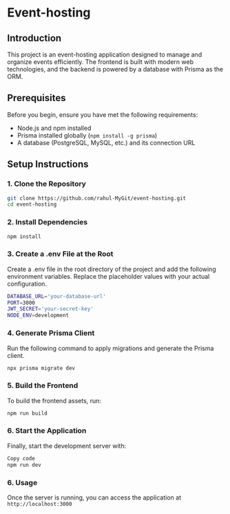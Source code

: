 # Event-hosting

## Introduction

This project is an event-hosting application designed to manage and organize events efficiently. The frontend is built with modern web technologies, and the backend is powered by a database with Prisma as the ORM.

## Prerequisites

Before you begin, ensure you have met the following requirements:

- Node.js and npm installed
- Prisma installed globally (`npm install -g prisma`)
- A database (PostgreSQL, MySQL, etc.) and its connection URL

## Setup Instructions

### 1. Clone the Repository

```sh
git clone https://github.com/rahul-MyGit/event-hosting.git
cd event-hosting
```

### 2. Install Dependencies

```sh
npm install
```

### 3. Create a .env File at the Root

Create a .env file in the root directory of the project and add the following environment variables. Replace the placeholder values with your actual configuration.

```sh
DATABASE_URL='your-database-url'
PORT=3000
JWT_SECRET='your-secret-key'
NODE_ENV=development
```

### 4. Generate Prisma Client

Run the following command to apply migrations and generate the Prisma client.

```sh
npx prisma migrate dev
```

### 5. Build the Frontend

To build the frontend assets, run:

```sh
npm run build
```

### 6. Start the Application

Finally, start the development server with:

```sh
Copy code
npm run dev
```

### 6. Usage

Once the server is running, you can access the application at `http://localhost:3000`
